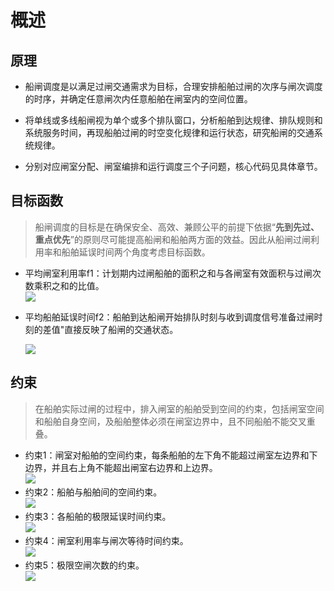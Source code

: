 # 概述

## 原理  

+ 船闸调度是以满足过闸交通需求为目标，合理安排船舶过闸的次序与闸次调度的时序，并确定任意闸次内任意船舶在闸室内的空间位置。  

+ 将单线或多线船闸视为单个或多个排队窗口，分析船舶到达规律、排队规则和系统服务时间，再现船舶过闸的时空变化规律和运行状态，研究船闸的交通系统规律。  

+ 分别对应闸室分配、闸室编排和运行调度三个子问题，核心代码见具体章节。  

## 目标函数

> 船闸调度的目标是在确保安全、高效、兼顾公平的前提下依据“**先到先过、重点优先**”的原则尽可能提高船闸和船舶两方面的效益。因此从船闸过闸利用率和船舶延误时间两个角度考虑目标函数。  

- 平均闸室利用率f1：计划期内过闸船舶的面积之和与各闸室有效面积与过闸次数乘积之和的比值。  
  <img src="https://github.com/9873-kun/Lock-Schedule-Operation-Model/blob/main/images/%E7%9B%AE%E6%A0%87%E5%87%BD%E6%95%B0f1.png">

- 平均船舶延误时间f2：船舶到达船闸开始排队时刻与收到调度信号准备过闸时刻的差值"直接反映了船闸的交通状态。  

  <img src="https://github.com/9873-kun/Lock-Schedule-Operation-Model/blob/main/images/%E7%9B%AE%E6%A0%87%E5%87%BD%E6%95%B0f2.png">  

## 约束

> 在船舶实际过闸的过程中，排入闸室的船舶受到空间的约束，包括闸室空间和船舶自身空间，及船舶整体必须在闸室边界中，且不同船舶不能交叉重叠。  

- 约束1：闸室对船舶的空间约束，每条船舶的左下角不能超过闸室左边界和下边界，并且右上角不能超出闸室右边界和上边界。  
  <img src="https://github.com/9873-kun/Lock-Schedule-Operation-Model/blob/main/images/%E7%BA%A6%E6%9D%9F1.png">  
- 约束2：船舶与船舶间的空间约束。  
  <img src="https://github.com/9873-kun/Lock-Schedule-Operation-Model/blob/main/images/%E7%BA%A6%E6%9D%9F2.png">  
- 约束3：各船舶的极限延误时间约束。  
  <img src="https://github.com/9873-kun/Lock-Schedule-Operation-Model/blob/main/images/%E7%BA%A6%E6%9D%9F3.png">  
- 约束4：闸室利用率与闸次等待时间约束。  
  <img src="https://github.com/9873-kun/Lock-Schedule-Operation-Model/blob/main/images/%E7%BA%A6%E6%9D%9F4.png">  
- 约束5：极限空闸次数的约束。  
  <img src="https://github.com/9873-kun/Lock-Schedule-Operation-Model/blob/main/images/%E7%BA%A6%E6%9D%9F5.png">  
